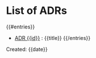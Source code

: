 # List of ADRs 

{{#entries}}
* [ADR {{id}}]({{filename}}) : {{title}}
{{/entries}}

Created: {{date}}